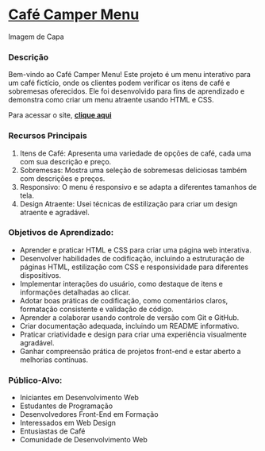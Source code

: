 # [Café Camper Menu](https://micaelrosario.github.io/MenuRestaurante/)
Imagem de Capa

### Descrição
Bem-vindo ao Café Camper Menu! Este projeto é um menu interativo para um café fictício, onde os clientes podem verificar os itens de café e sobremesas oferecidos. Ele foi desenvolvido para fins de aprendizado e demonstra como criar um menu atraente usando HTML e CSS.

Para acessar o site, [**clique aqui**](https://micaelrosario.github.io/MenuRestaurante/)

### Recursos Principais
1. Itens de Café: Apresenta uma variedade de opções de café, cada uma com sua descrição e preço.
2. Sobremesas: Mostra uma seleção de sobremesas deliciosas também com descrições e preços.
3. Responsivo: O menu é responsivo e se adapta a diferentes tamanhos de tela.
4. Design Atraente: Usei técnicas de estilização para criar um design atraente e agradável.

### Objetivos de Aprendizado:

- Aprender e praticar HTML e CSS para criar uma página web interativa.
- Desenvolver habilidades de codificação, incluindo a estruturação de páginas HTML, estilização com CSS e responsividade para diferentes dispositivos.
- Implementar interações do usuário, como destaque de itens e informações detalhadas ao clicar.
- Adotar boas práticas de codificação, como comentários claros, formatação consistente e validação de código.
- Aprender a colaborar usando controle de versão com Git e GitHub.
- Criar documentação adequada, incluindo um README informativo.
- Praticar criatividade e design para criar uma experiência visualmente agradável.
- Ganhar compreensão prática de projetos front-end e estar aberto a melhorias contínuas.
   
### Público-Alvo:

- Iniciantes em Desenvolvimento Web
- Estudantes de Programação
- Desenvolvedores Front-End em Formação
- Interessados em Web Design
- Entusiastas de Café
- Comunidade de Desenvolvimento Web
